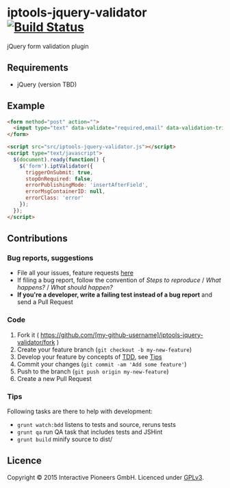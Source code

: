 # iptools-jquery-validator [![Build Status](http://img.shields.io/travis/interactive-pioneers/iptools-jquery-validator.svg)](https://travis-ci.org/interactive-pioneers/iptools-jquery-validator)

jQuery form validation plugin

## Requirements

- jQuery (version TBD)

## Example

```html
<form method="post" action="">
  <input type="text" data-validate="required,email" data-validation-trigger="change" data-errormsg-required="Dieses Feld ist ein Pflichtfeld." data-errormsg-email="Bitte geben Sie eine gültige E-Mail-Adresse an.">
</form>

<script src="src/iptools-jquery-validator.js"></script>
<script type="text/javascript">
  $(document).ready(function() {
    $('form').iptValidator({
      triggerOnSubmit: true,
      stopOnRequired: false,
      errorPublishingMode: 'insertAfterField',
      errorMsgContainerID: null,
      errorClass: 'error'
    });
  });
</script>
```

## Contributions

### Bug reports, suggestions

- File all your issues, feature requests [here](https://github.com/interactive-pioneers/iptools-jquery-validator/issues)
- If filing a bug report, follow the convention of _Steps to reproduce_ / _What happens?_ / _What should happen?_
- __If you're a developer, write a failing test instead of a bug report__ and send a Pull Request

### Code

1. Fork it ( https://github.com/[my-github-username]/iptools-jquery-validator/fork )
2. Create your feature branch (`git checkout -b my-new-feature`)
3. Develop your feature by concepts of [TDD](http://en.wikipedia.org/wiki/Test-driven_development), see [Tips](#tips)
3. Commit your changes (`git commit -am 'Add some feature'`)
4. Push to the branch (`git push origin my-new-feature`)
5. Create a new Pull Request

### Tips

Following tasks are there to help with development:

- `grunt watch:bdd` listens to tests and source, reruns tests
- `grunt qa` run QA task that includes tests and JSHint
- `grunt build` minify source to dist/

## Licence
Copyright © 2015 Interactive Pioneers GmbH. Licenced under [GPLv3](LICENSE).